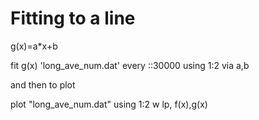 # Fitting to a line

g(x)=a*x+b

fit g(x) 'long_ave_num.dat' every ::30000 using 1:2 via a,b

and then to plot

plot "long_ave_num.dat" using 1:2 w lp, f(x),g(x)
